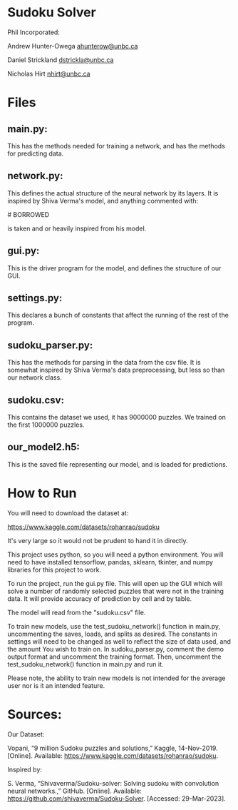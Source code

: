 # Sudoku Solver

Phil Incorporated:

Andrew Hunter-Owega
ahunterow@unbc.ca

Daniel Strickland
dstrickla@unbc.ca

Nicholas Hirt
nhirt@unbc.ca

# Files

## main.py:

This has the methods needed for training a network, and
has the methods for predicting data.

## network.py: 

This defines the actual structure of the neural network by its layers.
It is inspired by Shiva Verma's model, and anything commented with:

\# BORROWED

is taken and or heavily inspired from his model.

## gui.py:

This is the driver program for the model, and defines the structure of our GUI.

## settings.py:

This declares a bunch of constants that affect the running of the rest of the program.

## sudoku_parser.py:

This has the methods for parsing in the data from the csv file.
It is somewhat inspired by Shiva Verma's data preprocessing, but
less so than our network class.

## sudoku.csv:

This contains the dataset we used, it has 9000000 puzzles. We trained on the first 1000000 puzzles.

## our_model2.h5:

This is the saved file representing our model, and is loaded for predictions.

# How to Run
You will need to download the dataset at:

https://www.kaggle.com/datasets/rohanrao/sudoku

It's very large so it would not be prudent to hand it in directly.

This project uses python, so you will need a python environment.
You will need to have installed tensorflow, pandas, sklearn, tkinter, and numpy libraries
for this project to work. 

To run the project, run the gui.py file. This will open up the GUI which will solve a number of randomly selected puzzles that were not in the training data.
It will provide accuracy of prediction by cell and by table.

The model will read from the "sudoku.csv" file.

To train new models, use the test_sudoku_network() function in main.py, uncommenting the saves, loads, and splits as desired.
The constants in settings will need to be changed as well to reflect the size of data used, and the amount
You wish to train on.
In sudoku_parser.py, comment the demo output format and uncomment the training format. Then,
uncomment the test_sudoku_network() function in main.py and run it.

Please note, the ability to train new models is not intended for the average user nor is it
an intended feature. 

# Sources:

Our Dataset:

Vopani, “9 million Sudoku puzzles and solutions,” Kaggle, 14-Nov-2019. [Online]. Available: https://www.kaggle.com/datasets/rohanrao/sudoku.

Inspired by:

S. Verma, “Shivaverma/Sudoku-solver: Solving sudoku with convolution neural networks.,” GitHub. [Online]. Available: https://github.com/shivaverma/Sudoku-Solver. [Accessed: 29-Mar-2023].

